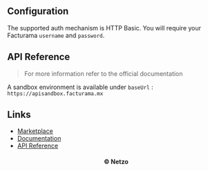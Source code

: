 ## Configuration

The supported auth mechanism is HTTP Basic. You will require your Facturama
`username` and `password`.

## API Reference

> For more information refer to the official documentation

A sandbox environment is available under `baseUrl` :
`https://apisandbox.facturama.mx`
## Links

- [Marketplace](https://app.netzo.io/resources/resource-http-facturama)
- [Documentation](https://apisandbox.facturama.mx/)
- [API Reference](https://apisandbox.facturama.mx/Docs)

<div align="center">
  <h4>© Netzo</h4>
</div>

